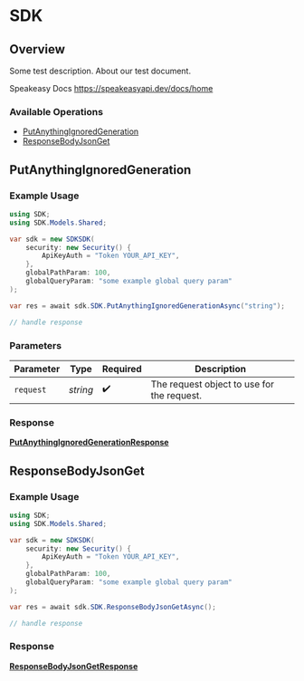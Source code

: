 # SDK


## Overview

Some test description.
About our test document.

Speakeasy Docs
<https://speakeasyapi.dev/docs/home>
### Available Operations

* [PutAnythingIgnoredGeneration](#putanythingignoredgeneration)
* [ResponseBodyJsonGet](#responsebodyjsonget)

## PutAnythingIgnoredGeneration

### Example Usage

```csharp
using SDK;
using SDK.Models.Shared;

var sdk = new SDKSDK(
    security: new Security() {
        ApiKeyAuth = "Token YOUR_API_KEY",
    },
    globalPathParam: 100,
    globalQueryParam: "some example global query param"
);

var res = await sdk.SDK.PutAnythingIgnoredGenerationAsync("string");

// handle response
```

### Parameters

| Parameter                                  | Type                                       | Required                                   | Description                                |
| ------------------------------------------ | ------------------------------------------ | ------------------------------------------ | ------------------------------------------ |
| `request`                                  | *string*                                   | :heavy_check_mark:                         | The request object to use for the request. |


### Response

**[PutAnythingIgnoredGenerationResponse](../../models/operations/PutAnythingIgnoredGenerationResponse.md)**


## ResponseBodyJsonGet

### Example Usage

```csharp
using SDK;
using SDK.Models.Shared;

var sdk = new SDKSDK(
    security: new Security() {
        ApiKeyAuth = "Token YOUR_API_KEY",
    },
    globalPathParam: 100,
    globalQueryParam: "some example global query param"
);

var res = await sdk.SDK.ResponseBodyJsonGetAsync();

// handle response
```


### Response

**[ResponseBodyJsonGetResponse](../../models/operations/ResponseBodyJsonGetResponse.md)**

